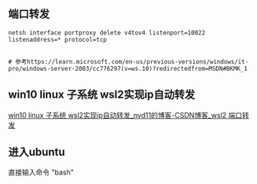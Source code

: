 ## 端口转发

```batch
netsh interface portproxy delete v4tov4 listenport=10022 listenaddress=* protocol=tcp


# 参考https://learn.microsoft.com/en-us/previous-versions/windows/it-pro/windows-server-2003/cc776297(v=ws.10)?redirectedfrom=MSDN#BKMK_1
```

## win10 linux 子系统 wsl2实现ip自动转发

[win10 linux 子系统 wsl2实现ip自动转发_nvd11的博客-CSDN博客_wsl2 端口转发](https://blog.csdn.net/nvd11/article/details/128047248)



## 进入ubuntu

直接输入命令 "bash"


